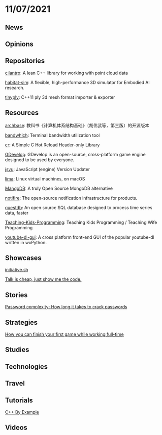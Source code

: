 # 11/07/2021

## News

## Opinions

## Repositories
[cilantro](https://github.com/kzampog/cilantro): A lean C++ library for working with point cloud data

[habitat-sim](https://github.com/facebookresearch/habitat-sim): A flexible, high-performance 3D simulator for Embodied AI research.

[tinyply](https://github.com/ddiakopoulos/tinyply): C++11 ply 3d mesh format importer & exporter

## Resources
[archbase](https://github.com/foxsen/archbase): 教科书《计算机体系结构基础》（胡伟武等，第三版）的开源版本

[bandwhich](https://github.com/imsnif/bandwhich): Terminal bandwidth utilization tool

[cr](https://github.com/fungos/cr): A Simple C Hot Reload Header-only Library

[GDevelop](https://github.com/4ian/GDevelop): GDevelop is an open-source, cross-platform game engine designed to be used by everyone.

[jsvu](https://github.com/GoogleChromeLabs/jsvu): JavaScript (engine) Version Updater

[lima](https://github.com/lima-vm/lima): Linux virtual machines, on macOS

[MangoDB](https://github.com/MangoDB-io/MangoDB): A truly Open Source MongoDB alternative

[notifire](https://github.com/notifirehq/notifire): The open-source notification infrastructure for products.

[questdb](https://github.com/questdb/questdb): An open source SQL database designed to process time series data, faster

[Teaching-Kids-Programming](https://github.com/DoctorLai/Teaching-Kids-Programming): Teaching Kids Programming / Teaching Wife Programming

[youtube-dl-gui](https://github.com/MrS0m30n3/youtube-dl-gui): A cross platform front-end GUI of the popular youtube-dl written in wxPython.

## Showcases
[initiative.sh](https://initiative.sh/)

[Talk is cheap, just show me the code.](https://justshowmethecode.com/)

## Stories
[Password complexity: How long it takes to crack passwords](https://securityguide.me/issues/password-complexity-how-long-it-takes-to-crack-passwords)

## Strategies
[How you can finish your first game while working full-time](https://jasont.co/finishing-games/)

## Studies

## Technologies

## Travel

## Tutorials
[C++ By Example](https://cppbyexample.com/)

## Videos
